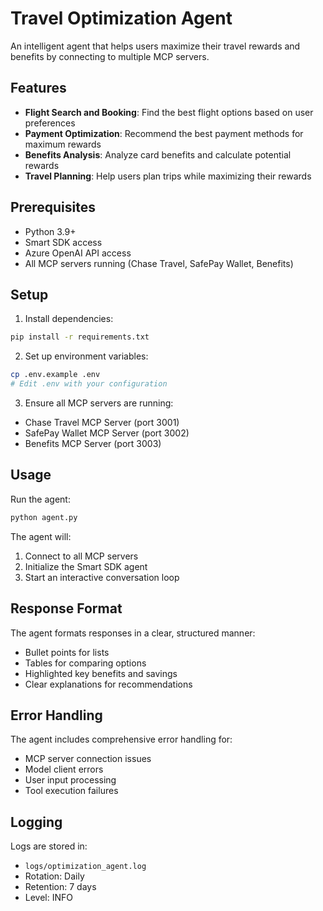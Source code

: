 # Travel Optimization Agent

An intelligent agent that helps users maximize their travel rewards and benefits by connecting to multiple MCP servers.

## Features

- **Flight Search and Booking**: Find the best flight options based on user preferences
- **Payment Optimization**: Recommend the best payment methods for maximum rewards
- **Benefits Analysis**: Analyze card benefits and calculate potential rewards
- **Travel Planning**: Help users plan trips while maximizing their rewards

## Prerequisites

- Python 3.9+
- Smart SDK access
- Azure OpenAI API access
- All MCP servers running (Chase Travel, SafePay Wallet, Benefits)

## Setup

1. Install dependencies:
```bash
pip install -r requirements.txt
```

2. Set up environment variables:
```bash
cp .env.example .env
# Edit .env with your configuration
```

3. Ensure all MCP servers are running:
- Chase Travel MCP Server (port 3001)
- SafePay Wallet MCP Server (port 3002)
- Benefits MCP Server (port 3003)

## Usage

Run the agent:
```bash
python agent.py
```

The agent will:
1. Connect to all MCP servers
2. Initialize the Smart SDK agent
3. Start an interactive conversation loop

## Response Format

The agent formats responses in a clear, structured manner:
- Bullet points for lists
- Tables for comparing options
- Highlighted key benefits and savings
- Clear explanations for recommendations

## Error Handling

The agent includes comprehensive error handling for:
- MCP server connection issues
- Model client errors
- User input processing
- Tool execution failures

## Logging

Logs are stored in:
- `logs/optimization_agent.log`
- Rotation: Daily
- Retention: 7 days
- Level: INFO 